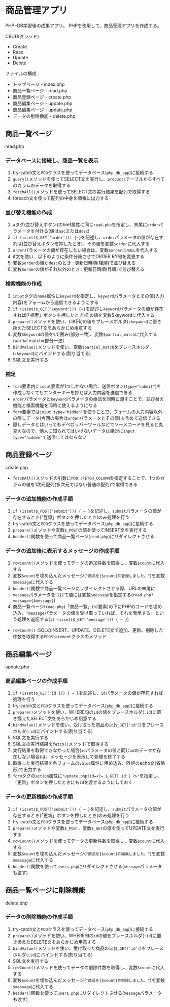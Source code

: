 # 商品管理アプリ

PHP−DB学習後の成果アプリ。
PHPを使用して、商品管理アプリを作成する。

CRUD(クラッド)
- Create
- Read
- Update
- Delete

ファイルの構成
- トップページ     - index.php
- 商品一覧ページ   - read.php
- 商品登録ページ   - create.php
- 商品編集ページ   - update.php
- 商品編集ページ   - update.php
- データの削除機能 - delete.php

## 商品一覧ページ
read.php

### データベースに接続し、商品一覧を表示
1. try-catch文と`PDO`クラスを使ってデータベース(`php_db_app`)に接続する
2. `query()`メソッドを使ってSELECT文を実行し、`products`テーブルからすべてのカラムのデータを取得する
3. `fetchAll()`メソッドを使ってSELECT文の実行結果を配列で取得する
4. foreach文を使って配列の中身を順番に出力する

### 並び替え機能の作成
1. `a`タグ(並び替えボタン)のhref属性に同じ`read.php`を指定し、末尾に`order`パラメータを付ける(値は`asc`または`desc`)
2. `if (isset($_GET['order'])) {~}`を記述し、`order`パラメータの値が存在すれば(並び替えボタンを押したとき)、その値を変数`$order`に代入する
3. `order`パラメータの値が存在しない場合は、変数`$order`に`NULL`を代入する
4. if文を使い、以下のように条件分岐させてORDER BY句を変更する
  1. 変数`$order`の値が`desc`のとき : 更新日時順(降順)で並び替える
  2. 変数`$order`の値がそれ以外のとき : 更新日時順(昇順)で並び替える

### 検索機能の作成
1. `input`タグの`name`属性に`keyword`を指定し、`keyword`パラメータとその値(入力内容)をフォームから送信できるようにする
2. `if (isset($_GET['keyword'])) {~}`を記述し`keyword`パラメータの値が存在すれば(「検索」ボタンを押したとき)その値を変数$keywordに代入する
3. `prepare()`メソッドを使い、LIKE句の値をプレースホルダ(`:keyword`)に置き換えたSELECT文をあらかじめ用意する
4. 変数`$keyword`の値を`%`で囲み(部分一致)、変数`$partial_match`に代入する(partial match=部分一致)
5. `bindValue()`メソッドを使い、変数`$partial_match`をプレースホルダ(`:keyword`)にバインドする(割り当てる)
6. SQL文を実行する

### 補足
- `form`要素内に`input`要素が1つしかない場合、送信ボタン(`type="submit"`)を作成しなくてもエンターキーを押せば入力内容を送信できる
- `order`パラメータと`keyword`パラメータの療法を同時に渡すことで、並び替え機能と検索機能を同時に使えるようになる
- `form`要素では`input type="hidden"`を使うことで、フォームの入力内容以外の隠しデータ(今回の場合は`order`パラメータとその値)も含めて送信できる
- 隠しデータとはいってもデベロッパーツールなどでソースコードを見ると丸見えなので、他人に知られてはいけないデータは絶対に`input type="hidden"`で送信してはならない

## 商品登録ページ
create.php
- `fetchAll()`メソッドの引数に`PDO::FETCH_COLUMN`を指定することで、1つのカラムの値を1次元配列(多次元ではない普通の配列)で取得できる

### データの追加機能の作成手順
1. `if (isset($_POST['submit'])) { ~ }`を記述し、`submit`パラメータの値が存在するとき(「登録」ボタンを押したとき)のみ処理を行う
2. try-catch文と`PDO`クラスを使ってデータベース(`php_db_app`)に接続する
3. `prepare()`メソッドや変数`$_POST`の値を使ってINSERT文を実行する
4. `header()`関数を使って商品一覧ページ(`read.php`)にリダイレクトさせる

### データの追加後に表示するメッセージの作成手順
1. `rowCount()`メソッドを使ってデータの追加件数を取得し、変数`$count`に代入する
2. 変数`$count`を埋め込んだメッセージ(`"商品を{$count}件登録しました。"`)を変数`$message`に代入する
3. `header()`関数で商品一覧ページにリダイレクトさせる際、URLの末尾に`message`パラメータをつけて値には変数`$message`を指定する(`read.php?message={$message}`)
4. 商品一覧ページ(`read.php`)「商品一覧」(`h1`要素)の下にPHPのコードを埋め込み、「`message`パラメータの値を受け取っていれば、それを表示する」という処理を追記する(`if (isset($_GET['message'])) { ~ }`)

- `rowCount()` :SQLのINSERT、UPDATE、DELETE文で追加、更新、削除した件数を取得する`PDOStatement`クラスのメソッド

## 商品編集ページ
update.php

### 商品編集ページの作成手順
1. `if (isset($_GET['id'])) { ~ }`を記述し、`id`パラメータの値が存在すれば処理を行う
2. try-catch文と`PDO`クラスを使ってデータベース(`php_db_app`)に接続する
3. `prepare()`メソッドを使い、WHERE句の`id`の値をプレースホルダ(`:id`)に置き換えたSELECT文をあらかじめ用意する
4. `bindValue()`メソッドを使い、受け取った商品の`id`(`$_GET['id']`)をプレースホルダ(`:id`)にバインドする(割り当てる)
5. SQL文を実行する
6. SQL文の実行結果を`fetch()`メソッドで取得する
7. 実行結果を取得できなかった場合(`id`パラメータの値と同じ`id`のデータが存在しない場合)は、メッセージを表示して処理を終了する
8. 取得した実行結果を各フォームの`value`属性に埋め込み、PHPのecho文(省略形)で出力する
9. `form`タグの`action`属性に`"update.php?id=<?= $_GET['id'] ?>"`を指定し、「更新」ボタンを押したときにも`id`を渡せるようにしておく

### データの更新機能の作成手順
1. `if (isset($_POST['submit'])) { ~ }`を記述し、`submit`パラメータの値が存在するとき(「更新」ボタンを押したとき)のみ処理を行う
2. try-catch文と`PDO`クラスを使ってデータベース(`php_db_app`)に接続する
3. `prepare()`メソッドや変数`$_POST`、変数`$_GET`の値を使ってUPDATE文を実行する
4. `rowCount()`メソッドを使ってデータの更新件数を取得し、変数`$count`に代入する
5. 変数`$count`を埋め込んだメッセージ(`"商品を{$count}件編集しました。"`)を変数`$message`に代入する
6. `header()`関数を使って`users.php`にリダイレクトさせる(`message`パラメータも渡す)

## 商品一覧ページに削除機能
delete.php

### データの削除機能の作成手順
1. try-catch文と`PDO`クラスを使ってデータベース(`php_db_app`)に接続する
2. `prepare()`メソッドを使い、WHERE句の`id`の値をプレースホルダ(`:id`)に置き換えたDELETE文をあらかじめ用意する
3. `bindValue()`メソッドを使い、受け取った商品の`id`(`$_GET['id']`)をプレースホルダ(`:id`)にバインドする(割り当てる)
4. SQL文を実行する
5. `rowCount()`メソッドを使ってデータの削除件数を取得し、変数`$count`に代入する
6. 変数`$count`を埋め込んだメッセージ(`"商品を{$count}件削除しました。"`)を変数`$message`に代入する
7. `header()`関数を使って`users.php`にリダイレクトさせる(`message`パラメータも渡す)